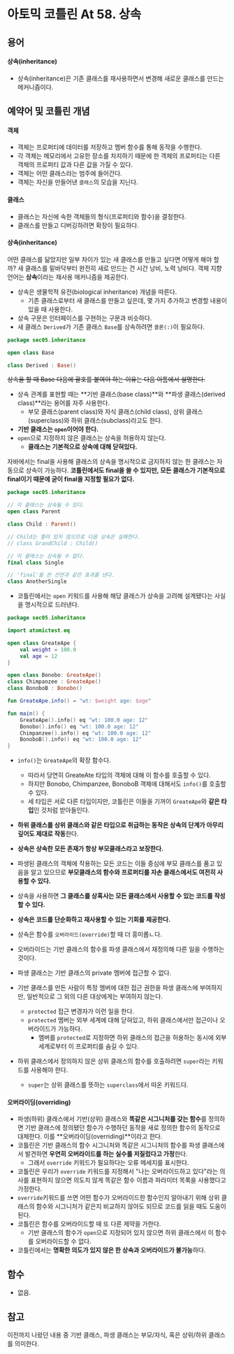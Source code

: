 # 아토믹 코틀린 At 58. 상속

## 용어

#### 상속(inheritance)

- 상속(inheritance)은 기존 클래스를 재사용하면서 변경해 새로운 클래스를 만드는 메커니즘이다.

 
## 예약어 및 코틀린 개념

#### 객체

- 객체는 프로퍼티에 데이터를 저장하고 멤버 함수를 통해 동작을 수행한다.
- 각 객체는 메모리에서 고유한 장소를 차지하기 때문에 한 객체의 프로퍼티는 다른 객체의 프로퍼티 값과 다른 값을 가질 수 있다.
- 객체는 어떤 클래스라는 범주에 들어간다.
- 객체는 자신을 만들어낸 `클래스`의 모습을 지닌다.

#### 클래스
- 클래스는 자신에 속한 객체들의 형식(프로퍼티와 함수)을 결정한다.
- 클래스를 만들고 디버깅하려면 확장이 필요하다.


#### 상속(inheritance)
어떤 클래스를 닮았지만 일부 차이가 있는 새 클래스를 만들고 싶다면 어떻게 해야 할까?
새 클래스를 밑바닥부터 완전히 새로 만드는 건 시간 낭비, 노력 낭비다.
객체 지향 언어는 **상속**이라는 재사용 매커니즘을 제공한다.

- 상속은 생물학적 유전(biological inheritance) 개념을 따른다.
  - 기존 클래스로부터 새 클래스를 만들고 싶은데, 몇 가지 추가하고 변경할 내용이 있을 때 사용한다.
- 상속 구문은 인터페이스를 구현하는 구문과 비슷하다.
- 새 클래스 `Derived`가 기존 클래스 `Base`를 상속하려면 `콜론(:)`이 필요하다.

```kotlin
package sec05.inheritance

open class Base

class Derived : Base()
```

~~상속을 할 때 Base 다음에 괄호를 붙여야 하는 이유는 다음 아톰에서 설명한다.~~

- 상속 관계를 표현할 때는 **기반 클래스(base class)**와 **파생 클래스(derived class)**라는 용어를 자주 사용한다.
  - 부모 클래스(parent class)와 자식 클래스(child class), 상위 클래스(superclass)와 하위 클래스(subclass)라고도 한다.
- **기반 클래스는 `open`이어야 한다.**
- `open`으로 지정하지 않은 클래스는 상속을 허용하지 않는다. 
  - **클래스는 기본적으로 상속에 대해 닫혀있다.**

자바에서는 final을 사용해 클래스의 상속을 명시적으로 금지하지 않는 한 클래스는 자동으로 상속이 가능하다.
**코틀린에서도 final을 쓸 수 있지만, 모든 클래스가 기본적으로 final이기 때문에 굳이 final을 지정할 필요가 없다.**

```kotlin
package sec05.inheritance

// 이 클래스는 상속될 수 있다.
open class Parent

class Child : Parent()

// Child는 열려 있지 않으므로 다음 상속은 실패한다.
// class GrandChild : Child()

// 이 클래스는 상속될 수 없다.
final class Single

// 'final'을 쓴 선언과 같은 효과를 낸다.
class AnotherSingle
```

- 코틀린에서는 `open` 키워드를 사용해 해당 클래스가 상속을 고려해 설계됐다는 사실을 명시적으로 드러낸다.

```kotlin
package sec05.inheritance

import atomictest.eq

open class GreateApe {
    val weight = 100.0
    val age = 12
}

open class Bonobo: GreateApe()
class Chimpanzee : GreateApe()
class BonoboB : Bonobo()

fun GreateApe.info() = "wt: $weight age: $age"

fun main() {
    GreateApe().info() eq "wt: 100.0 age: 12"
    Bonobo().info() eq "wt: 100.0 age: 12"
    Chimpanzee().info() eq "wt: 100.0 age: 12"
    BonoboB().info() eq "wt: 100.0 age: 12"
}
```

- `info()`는 `GreateApe`의 확장 함수다.
  - 따라서 당연히 GreateAte 타입의 객체에 대해 이 함수를 호출할 수 있다.
  - 하지만 Bonobo, Chimpanzee, BonoboB 객체에 대해서도 `info()`를 호출할 수 있다.
  - 세 타입은 서로 다른 타입이지만, 코틀린은 이들을 기꺼이 `GreateApe`와 **같은 타입**인 것처럼 받아들인다.
- **하위 클래스를 상위 클래스와 같은 타입으로 취급하는 동작은 상속의 단계가 아무리 깊어도 제대로 작동**한다.

- **상속은 상속한 모든 존재가 항상 부모클래스라고 보장한다.**
- 파생된 클래스의 객체에 작용하는 모든 코드는 이들 중심에 부모 클래스를 품고 있음을 알고 있으므로 **부모클래스의 함수와 프로퍼티를 자손 클래스에서도 여전히 사용할 수 있다.**

- 상속을 사용하면 **그 클래스를 상혹사는 모든 클래스에서 사용할 수 있는 코드를 작성할 수 있다.**
- **상속은 코드를 단순화하고 재사용할 수 있는 기회를 제공한다.**

- 상속은 함수를 `오버라이드(override)`할 때 더 흥미롭ㄴ다.
- 오버라이드는 기반 클래스의 함수를 파생 클래스에서 재정의해 다른 일을 수행하는 것이다.

- 파생 클래스는 기반 클래스의 private 멤버에 접근할 수 없다.
- 기반 클래스를 만든 사람이 특정 멤버에 대한 접근 권한을 파생 클래스에 부여하지만, 일반적으로 그 외의 다른 대상에게는 부여하지 않는다. 
  - `protected` 접근 변경자가 이런 일을 한다.
  - `protected` 멤버는 외부 세계에 대해 닫혀있고, 하위 클래스에서만 접근이나 오버라이드가 가능하다.
    - 멤버를 `protected`로 지정하면 하위 클래스의 접근을 허용하는 동시에 외부 세계로부터 이 프로퍼티를 숨길 수 있다.

- 하위 클래스에서 정의하지 않은 상위 클래스의 함수를 호출하려면 `super`라는 키워드를 사용해야 한다.
  - `super`는 상위 클래스를 뜻하는 `superclass`에서 따온 키워드다.


#### 오버라이딩(overriding)
- 파생(하위) 클래스에서 기반(상위) 클래스와 **똑같은 시그니처를 갖는 함수**를 정의하면 기반 클래스에 정의됐던 함수가 수행하던 동작을 새로 정의한 함수의 동작으로 대체한다. 이를 **오버라이딩(overriding)**이라고 한다.
- 코틀린은 기반 클래스의 함수 시그니처와 똑같은 시그니처의 함수를 파생 클래스에서 발견하면 **우연히 오버라이드를 하는 실수를 저질렀다고 가정**한다.
  - 그래서 `override` 키워드가 필요하다는 오류 메세지를 표시한다.
- 코틀린은 우리가 `override` 키워드를 지정해서 "나는 오버라이드하고 있다"라는 의사를 표현하지 않으면 의도치 않게 똑같은 함수 이름과 파라미터 목록을 사용했다고 가정한다.
- `override`키워드를 쓰면 어떤 함수가 오버라이드한 함수인지 알아내기 위해 상위 클래스의 함수와 시그니처가 같은지 비교하지 않아도 되므로 코드를 읽을 때도 도움이 된다.
- 코틀린은 함수를 오버라이드할 때 또 다른 제약을 가한다.
  - 기반 클래스의 함수가 `open`으로 지정되어 있지 않으면 하위 클래스에서 이 함수를 오버라이드할 수 없다. 
- 코틀린에서는 **명확한 의도가 있지 않은 한 상속과 오버라이드가 불가능**하다.

## 함수

- 없음.

## 참고

이전까지 나왔던 내용 중 기반 클래스, 파생 클래스는 부모/자식, 혹은 상위/하위 클래스를 의미한다.
